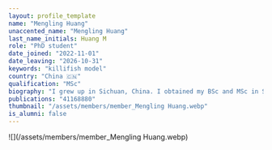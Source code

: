 ```yaml
---
layout: profile_template
name: "Mengling Huang"
unaccented_name: "Mengling Huang"
last_name_initials: Huang M
role: "PhD student"
date_joined: "2022-11-01"
date_leaving: "2026-10-31"
keywords: "killifish model"
country: "China 🇨🇳"
qualification: "MSc"
biography: "I grew up in Sichuan, China. I obtained my BSc and MSc in Shanghai Jiao Tong University. During my bachelor and master’s study, I spent much time working with zebrafish. And my master project was focused on the role of transcription factors during hematopoietic development. In November 2022, I joined Marco’s group as a CSC-scholarship PhD student, mainly working on establishing a senescence reporter killifish model. In my spare time I like to paint and play video games."
publications: "41168880"
thumbnail: "/assets/members/member_Mengling Huang.webp"
is_alumni: false
---
```


 ![](/assets/members/member_Mengling Huang.webp)

 